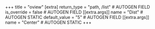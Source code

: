 +++
title = "oview"
[extra]
return_type = "path, /list" # AUTOGEN FIELD
is_override = false # AUTOGEN FIELD
[[extra.args]]
name = "Dist" # AUTOGEN STATIC
default_value = "5" # AUTOGEN FIELD
[[extra.args]]
name = "Center" # AUTOGEN STATIC
+++